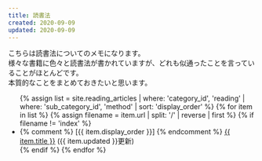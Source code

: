 ```yaml
---
title: 読書法
created: 2020-09-09
updated: 2020-09-09
---
```

こちらは読書法についてのメモになります。  
様々な書籍に色々と読書法が書かれていますが、どれも似通ったことを言っていることがほとんどです。  
本質的なことをまとめておきたいと思います。

<ul>
    {% assign list = site.reading_articles  | where: 'category_id', 'reading'
                                            | where: 'sub_category_id', 'method'
                                            | sort: 'display_order' %}
    {% for item in list %}
        {% assign filename = item.url | split: '/' | reverse | first %}
        {% if filename != 'index' %}
            <li>
            {% comment %}
            [{{ item.display_order }}]
            {% endcomment %}
            <a href="{{ item.url }}.html">{{ item.title }}</a> ({{ item.updated }}更新)
            </li>
        {% endif %}
    {% endfor %}
</ul>
